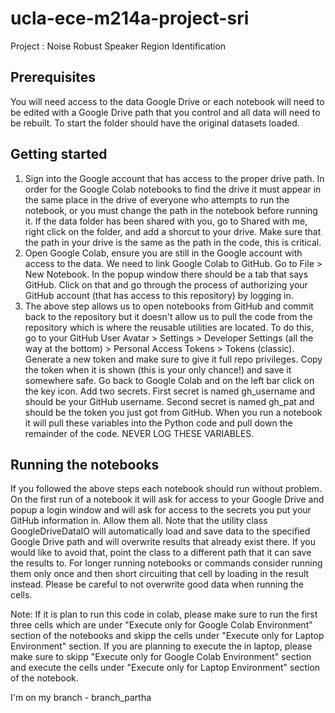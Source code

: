 # ucla-ece-m214a-project-sri
Project : Noise Robust Speaker Region Identification 

## Prerequisites

You will need access to the data Google Drive or each notebook will need to be edited with a Google Drive path that you control and all data will need to be rebuilt. To start the folder should have the original datasets loaded. 

## Getting started

1. Sign into the Google account that has access to the proper drive path. In order for the Google Colab notebooks to find the drive it must appear in the same place in the drive of everyone who attempts to run the notebook, or you must change the path in the notebook before running it. If the data folder has been shared with you, go to Shared with me, right click on the folder, and add a shorcut to your drive. Make sure that the path in your drive is the same as the path in the code, this is critical.
2. Open Google Colab, ensure you are still in the Google account with access to the data. We need to link Google Colab to GitHub. Go to File > New Notebook. In the popup window there should be a tab that says GitHub. Click on that and go through the process of authorizing your GitHub account (that has access to this repository) by logging in.
3. The above step allows us to open notebooks from GitHub and commit back to the repository but it doesn't allow us to pull the code from the repository which is where the reusable utilities are located. To do this, go to your GitHub User Avatar > Settings > Developer Settings (all the way at the bottom) > Personal Access Tokens > Tokens (classic). Generate a new token and make sure to give it full repo privileges. Copy the token when it is shown (this is your only chance!) and save it somewhere safe. Go back to Google Colab and on the left bar click on the key icon. Add two secrets. First secret is named gh_username and should be your GitHub username. Second secret is named gh_pat and should be the token you just got from GitHub. When you run a notebook it will pull these variables into the Python code and pull down the remainder of the code. NEVER LOG THESE VARIABLES.

## Running the notebooks
If you followed the above steps each notebook should run without problem. On the first run of a notebook it will ask for access to your Google Drive and popup a login window and will ask for access to the secrets you put your GitHub information in. Allow them all. Note that the utility class GoogleDriveDataIO will automatically load and save data to the specified Google Drive path and will overwrite results that already exist there. If you would like to avoid that, point the class to a different path that it can save the results to. For longer running notebooks or commands consider running them only once and then short circuiting that cell by loading in the result instead. Please be careful to not overwrite good data when running the cells. 

Note: If it is plan to run this code in colab, please make sure to run the first three cells which are under "Execute only for Google Colab Environment" section of the notebooks and skipp the cells under "Execute only for Laptop Environment" section. If you are planning to execute the in laptop, please make sure to skipp "Execute only for Google Colab Environment" section and execute the cells under "Execute only for Laptop Environment" section of the notebook. 


I'm on my branch - branch_partha
